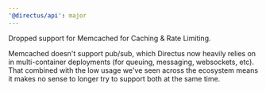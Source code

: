 ```yaml
---
'@directus/api': major
---
```


Dropped support for Memcached for Caching & Rate Limiting.

Memcached doesn't support pub/sub, which Directus now heavily relies on in multi-container deployments (for queuing, messaging, websockets, etc). That combined with the low usage we've seen across the ecosystem means it makes no sense to longer try to support both at the same time.

